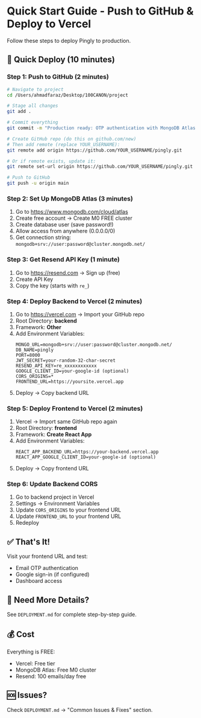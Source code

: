 # Quick Start Guide - Push to GitHub & Deploy to Vercel

Follow these steps to deploy Pingly to production.

## 🚀 Quick Deploy (10 minutes)

### Step 1: Push to GitHub (2 minutes)

```bash
# Navigate to project
cd /Users/ahmadfaraz/Desktop/100CANON/project

# Stage all changes
git add .

# Commit everything
git commit -m "Production ready: OTP authentication with MongoDB Atlas and Resend"

# Create GitHub repo (do this on github.com/new)
# Then add remote (replace YOUR_USERNAME):
git remote add origin https://github.com/YOUR_USERNAME/pingly.git

# Or if remote exists, update it:
git remote set-url origin https://github.com/YOUR_USERNAME/pingly.git

# Push to GitHub
git push -u origin main
```

### Step 2: Set Up MongoDB Atlas (3 minutes)

1. Go to https://www.mongodb.com/cloud/atlas
2. Create free account → Create M0 FREE cluster
3. Create database user (save password!)
4. Allow access from anywhere (0.0.0.0/0)
5. Get connection string: `mongodb+srv://user:password@cluster.mongodb.net/`

### Step 3: Get Resend API Key (1 minute)

1. Go to https://resend.com → Sign up (free)
2. Create API Key
3. Copy the key (starts with `re_`)

### Step 4: Deploy Backend to Vercel (2 minutes)

1. Go to https://vercel.com → Import your GitHub repo
2. Root Directory: **backend**
3. Framework: **Other**
4. Add Environment Variables:
   ```
   MONGO_URL=mongodb+srv://user:password@cluster.mongodb.net/
   DB_NAME=pingly
   PORT=8000
   JWT_SECRET=your-random-32-char-secret
   RESEND_API_KEY=re_xxxxxxxxxxxx
   GOOGLE_CLIENT_ID=your-google-id (optional)
   CORS_ORIGINS=*
   FRONTEND_URL=https://yoursite.vercel.app
   ```
5. Deploy → Copy backend URL

### Step 5: Deploy Frontend to Vercel (2 minutes)

1. Vercel → Import same GitHub repo again
2. Root Directory: **frontend**
3. Framework: **Create React App**
4. Add Environment Variables:
   ```
   REACT_APP_BACKEND_URL=https://your-backend.vercel.app
   REACT_APP_GOOGLE_CLIENT_ID=your-google-id (optional)
   ```
5. Deploy → Copy frontend URL

### Step 6: Update Backend CORS

1. Go to backend project in Vercel
2. Settings → Environment Variables
3. Update `CORS_ORIGINS` to your frontend URL
4. Update `FRONTEND_URL` to your frontend URL
5. Redeploy

## ✅ That's It!

Visit your frontend URL and test:
- Email OTP authentication
- Google sign-in (if configured)
- Dashboard access

## 📖 Need More Details?

See `DEPLOYMENT.md` for complete step-by-step guide.

## 💰 Cost

Everything is FREE:
- Vercel: Free tier
- MongoDB Atlas: Free M0 cluster
- Resend: 100 emails/day free

## 🆘 Issues?

Check `DEPLOYMENT.md` → "Common Issues & Fixes" section.
